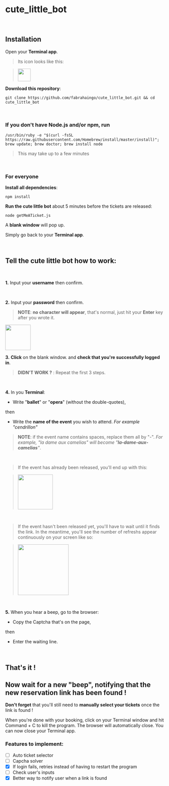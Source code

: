 # cute_little_bot

<br>

## Installation

Open your **Terminal app**. 

> Its icon looks like this:

> <img src="https://github.com/fabrahaingo/booking_bot/blob/master/img/terminal.png" height="40">

**Download this repository**:

```
git clone https://github.com/fabrahaingo/cute_little_bot.git && cd cute_little_bot
```

<br>

### If you don't have Node.js and/or npm, run
```
/usr/bin/ruby -e "$(curl -fsSL https://raw.githubusercontent.com/Homebrew/install/master/install)"; brew update; brew doctor; brew install node
```
> This may take up to a few minutes

<br>

### For everyone

**Install all dependencies**:

```
npm install
```

**Run the cute little bot** about 5 minutes before the tickets are released:
```
node getMeATicket.js
```

A **blank window** will pop up.

Simply go back to your **Terminal app**.

<br>

## Tell the cute little bot how to work:

<br>

**1.** Input your **username** then confirm.

<br>

**2.** Input your **password** then confirm.

> **NOTE**: **no character will appear**, that's normal, just hit your **Enter** key after you wrote it.

<img src="https://github.com/fabrahaingo/booking_bot/blob/master/img/credentials.png" height="80">

<br>

**3.** **Click** on the blank window. and **check that you're successfully logged in**.

> **DIDN'T WORK ?** : Repeat the first 3 steps.

<br>

**4.** In you **Terminal**:
   - Write "**ballet**" or "**opera**" (without the double-quotes),
   
   then
   
   - Write the **name of the event** you wish to attend.
	   *For example "cendrillon"*

> **NOTE**: if the event name contains spaces, replace them all by "-".
*For example, "la dame aux camelias" will become "**la-dame-aux-camelias**"*.

<br>

> If the event has already been released, you'll end up with this:

> <img src="https://github.com/fabrahaingo/booking_bot/blob/master/img/specify_event.png" height="110">

<br>

> If the event hasn't been released yet, you'll have to wait until it finds the link. In the meantime, you'll see the number of refreshs appear continuously on your screen like so:

> <img src="https://github.com/fabrahaingo/booking_bot/blob/master/img/refreshing.png" height="160">

<br>

**5.** When you hear a beep, go to the browser:

- Copy the Captcha that's on the page,
	
then
	
- Enter the waiting line.
	
<br>

## That's it !
## Now wait for a new "beep", notifying that the new reservation link has been found !

**Don't forget** that you'll still need to **manually select your tickets** once the link is found !

When you're done with your booking, click on your Terminal window and hit Command + C to kill the program.
The browser will automatically close.
You can now close your Terminal app.

### Features to implement:
- [ ] Auto ticket selector
- [ ] Capcha solver
- [X] If login fails, retries instead of having to restart the program
- [ ] Check user's inputs
- [X] Better way to notify user when a link is found
